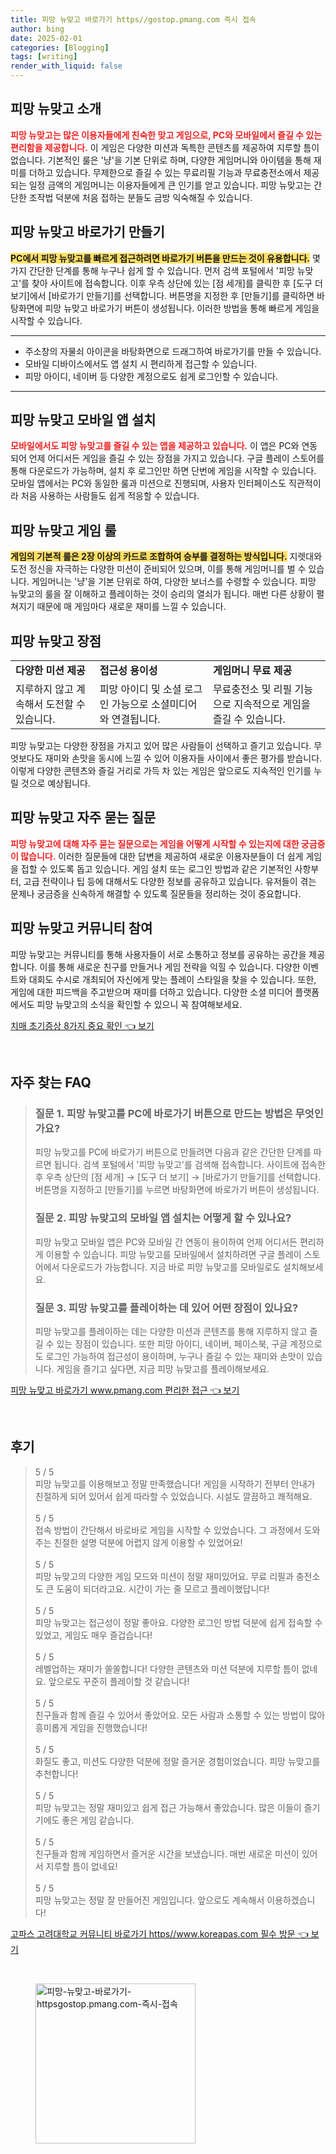```yaml
---
title: 피망 뉴맞고 바로가기 https//gostop.pmang.com 즉시 접속
author: bing
date: 2025-02-01
categories: [Blogging]
tags: [writing]
render_with_liquid: false
---
```



<h2 id='피망-뉴맞고-소개'>피망 뉴맞고 소개</h2>

<p><b><span style="color: #ee2323;">피망 뉴맞고는 많은 이용자들에게 친숙한 맞고 게임으로, PC와 모바일에서 즐길 수 있는 편리함을 제공합니다.</span></b> 이 게임은 다양한 미션과 독특한 콘텐츠를 제공하여 지루할 틈이 없습니다. 기본적인 룰은 '냥'을 기본 단위로 하며, 다양한 게임머니와 아이템을 통해 재미를 더하고 있습니다. 무제한으로 즐길 수 있는 무료리필 기능과 무료충전소에서 제공되는 일정 금액의 게임머니는 이용자들에게 큰 인기를 얻고 있습니다. 피망 뉴맞고는 간단한 조작법 덕분에 처음 접하는 분들도 금방 익숙해질 수 있습니다.</p>

<h2 id='피망-뉴맞고-바로가기-만들기'>피망 뉴맞고 바로가기 만들기</h2>

<p><b><span style="background-color: #ffe066;">PC에서 피망 뉴맞고를 빠르게 접근하려면 바로가기 버튼을 만드는 것이 유용합니다.</span></b> 몇 가지 간단한 단계를 통해 누구나 쉽게 할 수 있습니다. 먼저 검색 포털에서 '피망 뉴맞고'를 찾아 사이트에 접속합니다. 이후 우측 상단에 있는 [점 세개]를 클릭한 후 [도구 더 보기]에서 [바로가기 만들기]를 선택합니다. 버튼명을 지정한 후 [만들기]를 클릭하면 바탕화면에 피망 뉴맞고 바로가기 버튼이 생성됩니다. 이러한 방법을 통해 빠르게 게임을 시작할 수 있습니다.</p>

<hr />

<ul>
    <li>주소창의 자물쇠 아이콘을 바탕화면으로 드래그하여 바로가기를 만들 수 있습니다.</li>
    <li>모바일 디바이스에서도 앱 설치 시 편리하게 접근할 수 있습니다.</li>
    <li>피망 아이디, 네이버 등 다양한 계정으로도 쉽게 로그인할 수 있습니다.</li>
</ul>

<hr />

<h2 id='피망-뉴맞고-모바일-앱-설치'>피망 뉴맞고 모바일 앱 설치</h2>

<p><b><span style="color: #ee2323;">모바일에서도 피망 뉴맞고를 즐길 수 있는 앱을 제공하고 있습니다.</span></b> 이 앱은 PC와 연동되어 언제 어디서든 게임을 즐길 수 있는 장점을 가지고 있습니다. 구글 플레이 스토어를 통해 다운로드가 가능하며, 설치 후 로그인만 하면 단번에 게임을 시작할 수 있습니다. 모바일 앱에서는 PC와 동일한 룰과 미션으로 진행되며, 사용자 인터페이스도 직관적이라 처음 사용하는 사람들도 쉽게 적응할 수 있습니다.</p>

<h2 id='피망-뉴맞고-게임-룰'>피망 뉴맞고 게임 룰</h2>

<p><b><span style="background-color: #ffe066;">게임의 기본적 룰은 2장 이상의 카드로 조합하여 승부를 결정하는 방식입니다.</span></b> 지렛대와 도전 정신을 자극하는 다양한 미션이 준비되어 있으며, 이를 통해 게임머니를 벌 수 있습니다. 게임머니는 '냥'을 기본 단위로 하여, 다양한 보너스를 수령할 수 있습니다. 피망 뉴맞고의 룰을 잘 이해하고 플레이하는 것이 승리의 열쇠가 됩니다. 매번 다른 상황이 펼쳐지기 때문에 매 게임마다 새로운 재미를 느낄 수 있습니다.</p>

<h2 id='피망-뉴맞고-장점'>피망 뉴맞고 장점</h2>

<table>
    <tr>
        <td><b>다양한 미션 제공</b></td>
        <td><b>접근성 용이성</b></td>
        <td><b>게임머니 무료 제공</b></td>
    </tr>
    <tr>
        <td>지루하지 않고 계속해서 도전할 수 있습니다.</td>
        <td>피망 아이디 및 소셜 로그인 가능으로 소셜미디어와 연결됩니다.</td>
        <td>무료충전소 및 리필 기능으로 지속적으로 게임을 즐길 수 있습니다.</td>
    </tr>
</table>

<p>피망 뉴맞고는 다양한 장점을 가지고 있어 많은 사람들이 선택하고 즐기고 있습니다. 무엇보다도 재미와 손맛을 동시에 느낄 수 있어 이용자들 사이에서 좋은 평가를 받습니다. 이렇게 다양한 콘텐츠와 즐길 거리로 가득 차 있는 게임은 앞으로도 지속적인 인기를 누릴 것으로 예상됩니다.</p>

<h2 id='피망-뉴맞고-자주-묻는-질문'>피망 뉴맞고 자주 묻는 질문</h2>

<p><b><span style="color: #ee2323;">피망 뉴맞고에 대해 자주 묻는 질문으로는 게임을 어떻게 시작할 수 있는지에 대한 궁금증이 많습니다.</span></b> 이러한 질문들에 대한 답변을 제공하여 새로운 이용자분들이 더 쉽게 게임을 접할 수 있도록 돕고 있습니다. 게임 설치 또는 로그인 방법과 같은 기본적인 사항부터, 고급 전략이나 팁 등에 대해서도 다양한 정보를 공유하고 있습니다. 유저들이 겪는 문제나 궁금증을 신속하게 해결할 수 있도록 질문들을 정리하는 것이 중요합니다.</p>

<h2 id='피망-뉴맞고-커뮤니티-참여'>피망 뉴맞고 커뮤니티 참여</h2>

<p>피망 뉴맞고는 커뮤니티를 통해 사용자들이 서로 소통하고 정보를 공유하는 공간을 제공합니다. 이를 통해 새로운 친구를 만들거나 게임 전략을 익힐 수 있습니다. 다양한 이벤트와 대회도 수시로 개최되어 자신에게 맞는 플레이 스타일을 찾을 수 있습니다. 또한, 게임에 대한 피드백을 주고받으며 재미를 더하고 있습니다. 다양한 소셜 미디어 플랫폼에서도 피망 뉴맞고의 소식을 확인할 수 있으니 꼭 참여해보세요.</p>


<p><a class="click-button" title="치매 초기증상 8가지 중요 확인" href="https://blackassets.github.io/posts/%EC%B9%98%EB%A7%A4-%EC%B4%88%EA%B8%B0%EC%A6%9D%EC%83%81-8%EA%B0%80%EC%A7%80-%EC%A4%91%EC%9A%94-%ED%99%95%EC%9D%B8/" rel="dofollow">치매 초기증상 8가지 중요 확인 👈 보기</a></p><br>
<h2 id='자주_찾는_FAQ'>자주 찾는 FAQ</h2>
<div itemscope="" itemtype="https://schema.org/FAQPage"> 
<blockquote> 
<div itemscope="" itemprop="mainEntity" itemtype="https://schema.org/Question"> 
<h3 itemprop="name">질문 1. 피망 뉴맞고를 PC에 바로가기 버튼으로 만드는 방법은 무엇인가요?</h3> 
<div itemscope="" itemprop="acceptedAnswer" itemtype="https://schema.org/Answer"> 
<span itemprop="text"> 
<p>피망 뉴맞고를 PC에 바로가기 버튼으로 만들려면 다음과 같은 간단한 단계를 따르면 됩니다. 검색 포털에서 '피망 뉴맞고'를 검색해 접속합니다. 사이트에 접속한 후 우측 상단의 [점 세개] → [도구 더 보기] → [바로가기 만들기]를 선택합니다. 버튼명을 지정하고 [만들기]를 누르면 바탕화면에 바로가기 버튼이 생성됩니다.</p> 
</span> 
</div> 
</div> 

<div itemscope="" itemprop="mainEntity" itemtype="https://schema.org/Question"> 
<h3 itemprop="name">질문 2. 피망 뉴맞고의 모바일 앱 설치는 어떻게 할 수 있나요?</h3> 
<div itemscope="" itemprop="acceptedAnswer" itemtype="https://schema.org/Answer"> 
<span itemprop="text"> 
<p>피망 뉴맞고 모바일 앱은 PC와 모바일 간 연동이 용이하여 언제 어디서든 편리하게 이용할 수 있습니다. 피망 뉴맞고를 모바일에서 설치하려면 구글 플레이 스토어에서 다운로드가 가능합니다. 지금 바로 피망 뉴맞고를 모바일로도 설치해보세요.</p> 
</span> 
</div> 
</div> 

<div itemscope="" itemprop="mainEntity" itemtype="https://schema.org/Question"> 
<h3 itemprop="name">질문 3. 피망 뉴맞고를 플레이하는 데 있어 어떤 장점이 있나요?</h3> 
<div itemscope="" itemprop="acceptedAnswer" itemtype="https://schema.org/Answer"> 
<span itemprop="text"> 
<p>피망 뉴맞고를 플레이하는 데는 다양한 미션과 콘텐츠를 통해 지루하지 않고 즐길 수 있는 장점이 있습니다. 또한 피망 아이디, 네이버, 페이스북, 구글 계정으로도 로그인 가능하여 접근성이 용이하며, 누구나 즐길 수 있는 재미와 손맛이 있습니다. 게임을 즐기고 싶다면, 지금 피망 뉴맞고를 플레이해보세요.</p> 
</span> 
</div> 
</div> 

</blockquote> 
</div>
<p><a class="click-button" title="피망 뉴맞고 바로가기 www.pmang.com 편리한 접근" href="https://blackassets.github.io/posts/%ED%94%BC%EB%A7%9D-%EB%89%B4%EB%A7%9E%EA%B3%A0-%EB%B0%94%EB%A1%9C%EA%B0%80%EA%B8%B0-www.pmang.com-%ED%8E%B8%EB%A6%AC%ED%95%9C-%EC%A0%91%EA%B7%BC/" rel="dofollow">피망 뉴맞고 바로가기 www.pmang.com 편리한 접근 👈 보기</a></p><br>
<h2 id='후기'>후기</h2>
<div itemscope itemtype="https://schema.org/Product">
  <blockquote>
  <div itemprop="review" itemscope itemtype="https://schema.org/Review">
      <div itemprop="reviewRating" itemscope itemtype="https://schema.org/Rating"> <span itemprop="ratingValue">5</span> / <span itemprop="bestRating">5</span> </div>
      <span itemprop="reviewBody">피망 뉴맞고를 이용해보고 정말 만족했습니다! 게임을 시작하기 전부터 안내가 친절하게 되어 있어서 쉽게 따라할 수 있었습니다. 시설도 깔끔하고 쾌적해요.</span>
  </div>
  <br>
  <div itemprop="review" itemscope itemtype="https://schema.org/Review">
      <div itemprop="reviewRating" itemscope itemtype="https://schema.org/Rating"> <span itemprop="ratingValue">5</span> / <span itemprop="bestRating">5</span> </div>
      <span itemprop="reviewBody">접속 방법이 간단해서 바로바로 게임을 시작할 수 있었습니다. 그 과정에서 도와주는 친절한 설명 덕분에 어렵지 않게 이용할 수 있었어요!</span>
  </div>
  <br>
  <div itemprop="review" itemscope itemtype="https://schema.org/Review">
      <div itemprop="reviewRating" itemscope itemtype="https://schema.org/Rating"> <span itemprop="ratingValue">5</span> / <span itemprop="bestRating">5</span> </div>
      <span itemprop="reviewBody">피망 뉴맞고의 다양한 게임 모드와 미션이 정말 재미있어요. 무료 리필과 충전소도 큰 도움이 되더라고요. 시간이 가는 줄 모르고 플레이했답니다!</span>
  </div>
  <br>
  <div itemprop="review" itemscope itemtype="https://schema.org/Review">
      <div itemprop="reviewRating" itemscope itemtype="https://schema.org/Rating"> <span itemprop="ratingValue">5</span> / <span itemprop="bestRating">5</span> </div>
      <span itemprop="reviewBody">피망 뉴맞고는 접근성이 정말 좋아요. 다양한 로그인 방법 덕분에 쉽게 접속할 수 있었고, 게임도 매우 즐겁습니다!</span>
  </div>
  <br>
  <div itemprop="review" itemscope itemtype="https://schema.org/Review">
      <div itemprop="reviewRating" itemscope itemtype="https://schema.org/Rating"> <span itemprop="ratingValue">5</span> / <span itemprop="bestRating">5</span> </div>
      <span itemprop="reviewBody">레벨업하는 재미가 쏠쏠합니다! 다양한 콘텐츠와 미션 덕분에 지루할 틈이 없네요. 앞으로도 꾸준히 플레이할 것 같습니다!</span>
  </div>
  <br>
  <div itemprop="review" itemscope itemtype="https://schema.org/Review">
      <div itemprop="reviewRating" itemscope itemtype="https://schema.org/Rating"> <span itemprop="ratingValue">5</span> / <span itemprop="bestRating">5</span> </div>
      <span itemprop="reviewBody">친구들과 함께 즐길 수 있어서 좋았어요. 모든 사람과 소통할 수 있는 방법이 많아 흥미롭게 게임을 진행했습니다!</span>
  </div>
  <br>
  <div itemprop="review" itemscope itemtype="https://schema.org/Review">
      <div itemprop="reviewRating" itemscope itemtype="https://schema.org/Rating"> <span itemprop="ratingValue">5</span> / <span itemprop="bestRating">5</span> </div>
      <span itemprop="reviewBody">화질도 좋고, 미션도 다양한 덕분에 정말 즐거운 경험이었습니다. 피망 뉴맞고를 추천합니다!</span>
  </div>
  <br>
  <div itemprop="review" itemscope itemtype="https://schema.org/Review">
      <div itemprop="reviewRating" itemscope itemtype="https://schema.org/Rating"> <span itemprop="ratingValue">5</span> / <span itemprop="bestRating">5</span> </div>
      <span itemprop="reviewBody">피망 뉴맞고는 정말 재미있고 쉽게 접근 가능해서 좋았습니다. 많은 이들이 즐기기에도 좋은 게임 같습니다.</span>
  </div>
  <br>
  <div itemprop="review" itemscope itemtype="https://schema.org/Review">
      <div itemprop="reviewRating" itemscope itemtype="https://schema.org/Rating"> <span itemprop="ratingValue">5</span> / <span itemprop="bestRating">5</span> </div>
      <span itemprop="reviewBody">친구들과 함께 게임하면서 즐거운 시간을 보냈습니다. 매번 새로운 미션이 있어서 지루할 틈이 없네요!</span>
  </div>
  <br>
  <div itemprop="review" itemscope itemtype="https://schema.org/Review">
      <div itemprop="reviewRating" itemscope itemtype="https://schema.org/Rating"> <span itemprop="ratingValue">5</span> / <span itemprop="bestRating">5</span> </div>
      <span itemprop="reviewBody">피망 뉴맞고는 정말 잘 만들어진 게임입니다. 앞으로도 계속해서 이용하겠습니다!</span>
  </div>
  </blockquote>
</div>
<p><a class="click-button" title="고파스 고려대학교 커뮤니티 바로가기 https//www.koreapas.com 필수 방문" href="https://blackassets.github.io/posts/%EA%B3%A0%ED%8C%8C%EC%8A%A4-%EA%B3%A0%EB%A0%A4%EB%8C%80%ED%95%99%EA%B5%90-%EC%BB%A4%EB%AE%A4%EB%8B%88%ED%8B%B0-%EB%B0%94%EB%A1%9C%EA%B0%80%EA%B8%B0-httpswww.koreapas.com-%ED%95%84%EC%88%98-%EB%B0%A9%EB%AC%B8/" rel="dofollow">고파스 고려대학교 커뮤니티 바로가기 https//www.koreapas.com 필수 방문 👈 보기</a></p><br>
<figure class="image"><img src="https://blackassets.github.io/assets/img/thumbnail/피망-뉴맞고-바로가기-httpsgostop.pmang.com-즉시-접속.webp" alt="피망-뉴맞고-바로가기-httpsgostop.pmang.com-즉시-접속" width="256" height="256"></figure>